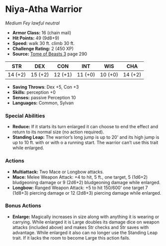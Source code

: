 # Niya-Atha Warrior

*Medium* *Fey* *lawful neutral*

- **Armor Class:** 16 (chain mail)
- **Hit Points:** 49 (9d8+9)
- **Speed:** walk 30 ft. climb 30 ft.
- **Challenge Rating:** 2 (450 XP)
- **Source:** [Tome of Beasts 3](https://koboldpress.com/kpstore/product/tome-of-beasts-3-for-5th-edition/) page 290

| STR | DEX | CON | INT | WIS | CHA |
| --- | --- | --- | --- | --- | --- |
| 14 (+2) | 15 (+2) | 12 (+1) | 11 (+0) | 10 (+0) | 14 (+2) |

- **Saving Throws**: Dex +5, Con +3
- **Skills:** perception +0
- **Senses:** passive Perception 10
- **Languages:** Common, Sylvan

### Special Abilities

- **Reduce:** If it starts its turn enlarged it can choose to end the effect and return to its normal size (no action required).
- **Standing Leap:** The warrior’s long jump is up to 20' and its high jump is up to 10 ft. with or with o a running start. The warrior can’t use this trait while enlarged.

### Actions

- **Multiattack:** Two Mace or Longbow attacks.
- **Mace:** Melee Weapon Attack: +4 to hit, 5 ft., one target, 5 (1d6+2) bludgeoning damage or 9 (2d6+2) bludgeoning damage while enlarged.
- **Longbow:** Ranged Weapon Attack: +5 to hit 150/600' one target 7 (1d8+3) piercing damage or 12 (2d8+3) piercing damage while enlarged.

### Bonus Actions

- **Enlarge:** Magically increases in size along with anything it is wearing or carrying. While enlarged it is Large doubles its damage dice on weapon attacks (included above) and makes Str checks and Str saves with advantage. While enlarged it also can no longer use the Standing Leap trait. If it lacks the room to become Large this action fails.


